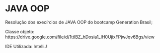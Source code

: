 # JAVA OOP

Resolução dos execírcios de JAVA OOP  do bootcamp Generation Brasil;

Classe objeto: https://drive.google.com/file/d/1ttlBZ_hDosia1_IH0UjixFPjwJqv6Bgs/view

IDE Utilizada: IntelliJ
